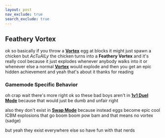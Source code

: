 ```yaml
---
layout: post
nav_exclude: true
search_exclude: true
---
```

**Feathery Vortex**
---

ok so basically if you throw a **[Vortex](https://zeroniaserver.github.io/RocketRidersWiki/utilities/vortex)** egg at blocks it might just spawn a chicken but *AcTuAlLy* the chicken turns into a **Feathery Vortex** and it's really cool because it just explodes whenever anybody walks into it or whenever else a normal **[Vortex](https://zeroniaserver.github.io/RocketRidersWiki/utilities/vortex)** would explode and then you get an epic hidden achievement and yeah that's about it thanks for reading

### Gamemode Specific Behavior

oh crap wait there's more right ok so these bad boys aren't in **[1v1 Duel Mode](https://zeroniaserver.github.io/RocketRidersWiki/gamemodes/duel)** because that would just be dumb and unfair right

also they don't exist in **[Swap Mode](https://zeroniaserver.github.io/RocketRidersWiki/gamemodes/swap)** because instead eggs become epic cool ICBM explosions that go boom boom pow bam and that means no vortex (sadge)

but yeah they exist everywhere else so have fun with that nerds